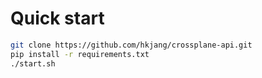 # Quick start
```bash
git clone https://github.com/hkjang/crossplane-api.git
pip install -r requirements.txt
./start.sh
```



